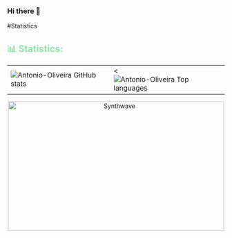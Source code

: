 ### Hi there 👋

#Statistics
<h2 align="left" style="color:#92E3A9" >📊 Statistics: </h2>
<center>
<table>
<tr>
    <td><img src="https://github-readme-stats.vercel.app/api?username=Antonio-Oliveira&show_icons=true&theme=radical&count_private=true" alt="Antonio-Oliveira GitHub stats" /> </td>
    <td><<img src="https://github-readme-stats.vercel.app/api/top-langs/?username=Antonio-Oliveira&langs_count=10&theme=radical" alt="Antonio-Oliveira Top languages" /></td>
<tr>
</table>
</center>

<p align="center"><img src="https://thumbs.gfycat.com/GoodnaturedFondGaur-size_restricted.gif" alt="Synthwave" height="300" width="500"></p>






<!--
**Antonio-Oliveira/Antonio-Oliveira** is a ✨ _special_ ✨ repository because its `README.md` (this file) appears on your GitHub profile.

Here are some ideas to get you started:

- 🔭 I’m currently working on ...
- 🌱 I’m currently learning ...
- 👯 I’m looking to collaborate on ...
- 🤔 I’m looking for help with ...
- 💬 Ask me about ...
- 📫 How to reach me: ...
- 😄 Pronouns: ...
- ⚡ Fun fact: ...
-->

